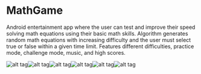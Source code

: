 # MathGame

Android entertainment app where the user can test and improve their speed solving math equations using their basic math skills.
Algorithm generates random math equations with increasing difficulty and the user must select true or false within a given time limit. Features different difficulties, practice mode, challenge mode, music, and high scores.

![alt tag](https://raw.githubusercontent.com/jcasa050/MathGame/master/Documentation/Finished%20images/MainMenuScreen.png)![alt tag](https://raw.githubusercontent.com/jcasa050/MathGame/master/Documentation/Finished%20images/GameModesScreen.png)![alt tag](https://raw.githubusercontent.com/jcasa050/MathGame/master/Documentation/Finished%20images/GameScreen.png)![alt tag](https://raw.githubusercontent.com/jcasa050/MathGame/master/Documentation/Finished%20images/ChallengeScreen.png)![alt tag](https://raw.githubusercontent.com/jcasa050/MathGame/master/Documentation/Finished%20images/HighScoresScreen.png)![alt tag](https://raw.githubusercontent.com/jcasa050/MathGame/master/Documentation/Finished%20images/PracticeOptionsScreen.png)